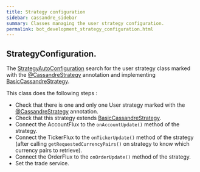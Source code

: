 ```yaml
---
title: Strategy configuration
sidebar: cassandre_sidebar
summary: Classes managing the user strategy configuration.
permalink: bot_development_strategy_configuration.html
---
```


## StrategyConfiguration.
The [StrategyAutoConfiguration](https://github.com/cassandre-tech/cassandre-trading-bot/blob/development/trading-bot-spring-boot-autoconfigure/src/main/java/tech/cassandre/trading/bot/configuration/StrategyAutoConfiguration.java) search for the user strategy class marked with the [@CassandreStrategy](https://github.com/cassandre-tech/cassandre-trading-bot/blob/development/trading-bot-spring-boot-autoconfigure/src/main/java/tech/cassandre/trading/bot/strategy/CassandreStrategy.java) annotation and implementing [BasicCassandreStrategy](https://github.com/cassandre-tech/cassandre-trading-bot/blob/development/trading-bot-spring-boot-autoconfigure/src/main/java/tech/cassandre/trading/bot/strategy/BasicCassandreStrategy.java).

This class does the following steps : 
  * Check that there is one and only one User strategy marked with the [@CassandreStrategy](https://github.com/cassandre-tech/cassandre-trading-bot/blob/development/trading-bot-spring-boot-autoconfigure/src/main/java/tech/cassandre/trading/bot/strategy/CassandreStrategy.java) annotation.
  * Check that this strategy extends [BasicCassandreStrategy](https://github.com/cassandre-tech/cassandre-trading-bot/blob/development/trading-bot-spring-boot-autoconfigure/src/main/java/tech/cassandre/trading/bot/strategy/BasicCassandreStrategy.java).
  * Connect the AccountFlux to the <code>onAccountUpdate()</code> method of the strategy.
  * Connect the TickerFlux to the <code>onTickerUpdate()</code> method of the strategy (after calling <code>getRequestedCurrencyPairs()</code> on strategy to know which currency pairs to retrieve).
  * Connect the OrderFlux to the <code>onOrderUpdate()</code> method of the strategy.
  * Set the trade service.

